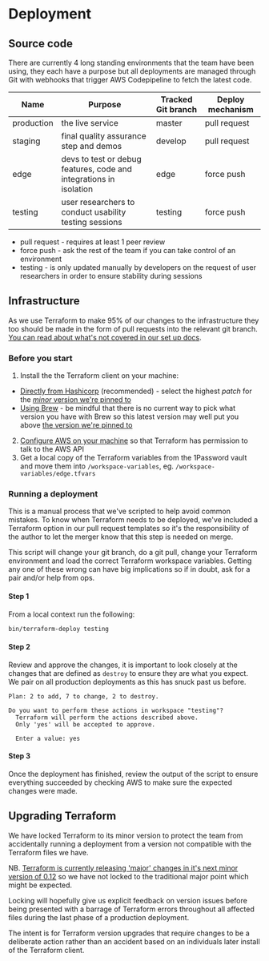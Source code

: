 # Deployment

## Source code

There are currently 4 long standing environments that the team have been using, they each have a purpose but all deployments are managed through Git with webhooks that trigger AWS Codepipeline to fetch the latest code.

| Name           | Purpose                                                             | Tracked Git branch | Deploy mechanism    |
| -------------- | ------------------------------------------------------------------- | ------------------ | -------------       |
| production     | the live service                                                    | master             | pull request        |
| staging        | final quality assurance step and demos                              | develop            | pull request        |
| edge           | devs to test or debug features, code and integrations in isolation  | edge               | force push          |
| testing        | user researchers to conduct usability testing sessions              | testing            | force push          |

- pull request - requires at least 1 peer review
- force push - ask the rest of the team if you can take control of an environment
- testing - is only updated manually by developers on the request of user researchers in order to ensure stability during sessions

## Infrastructure

As we use Terraform to make 95% of our changes to the infrastructure they too should be made in the form of pull requests into the relevant git branch. [You can read about what's not covered in our set up docs](../terraform/README.md).

### Before you start
1. Install the the Terraform client on your machine:
  * [Directly from Hashicorp](https://releases.hashicorp.com/terraform/) (recommended) - select the highest _patch_ for the [_minor_ version we're pinned to](terraform.tf)
  * [Using Brew](https://formulae.brew.sh/formula/terraform) - be mindful that there is no current way to pick what version you have with Brew so this latest version may well put you above [the version we're pinned to](terraform.tf)
2. [Configure AWS on your machine](https://docs.aws.amazon.com/cli/latest/userguide/cli-configure-files.html ) so that Terraform has permission to talk to the AWS API
3. Get a local copy of the Terraform variables from the 1Password vault and move them into `/workspace-variables`, eg. `/workspace-variables/edge.tfvars`

### Running a deployment
This is a manual process that we've scripted to help avoid common mistakes. To know when Terraform needs to be deployed, we've included a Terraform option in our pull request templates so it's the responsibility of the author to let the merger know that this step is needed on merge.

This script will change your git branch, do a git pull, change your Terraform environment and load the correct Terraform workspace variables. Getting any one of these wrong can have big implications so if in doubt, ask for a pair and/or help from ops.

#### Step 1
From a local context run the following:
```bash
bin/terraform-deploy testing
```

#### Step 2
Review and approve the changes, it is important to look closely at the changes that are defined as `destroy` to ensure they are what you expect. We pair on all production deployments as this has snuck past us before.
```
Plan: 2 to add, 7 to change, 2 to destroy.

Do you want to perform these actions in workspace "testing"?
  Terraform will perform the actions described above.
  Only 'yes' will be accepted to approve.

  Enter a value: yes
```

#### Step 3
Once the deployment has finished, review the output of the script to ensure everything succeeded by checking AWS to make sure the expected changes were made.


## Upgrading Terraform
We have locked Terraform to its minor version to protect the team from accidentally running a deployment from a version not compatible with the Terraform files we have.

NB. [Terraform is currently releasing 'major' changes in it's next minor version of 0.12](https://www.terraform.io/upgrade-guides/0-12.html) so we have not locked to the traditional major point which might be expected.

Locking will hopefully give us explicit feedback on version issues before being presented with a barrage of Terraform errors throughout all affected files during the last phase of a production deployment.

The intent is for Terraform version upgrades that require changes to be a deliberate action rather than an accident based on an individuals later install of the Terraform client.
